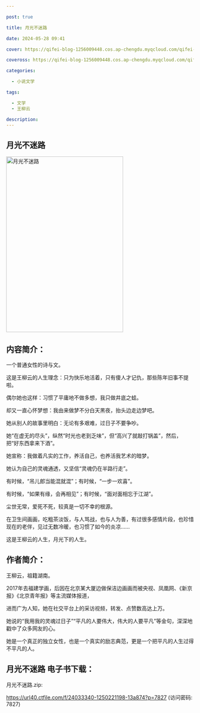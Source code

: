 ```yaml
---

post: true

title: 月光不迷路

date: 2024-05-28 09:41

cover: https://qifei-blog-1256009448.cos.ap-chengdu.myqcloud.com/qifei-blog/65fe27df9f345e8d03d67442.jpg

coveross: https://qifei-blog-1256009448.cos.ap-chengdu.myqcloud.com/qifei-blog/65fe27df9f345e8d03d67442.jpg

categories:

  - 小说文学

tags:

  - 文学
  - 王柳云

description:
---
```


## 月光不迷路
<img alt="月光不迷路 " class="aligncenter loaded" data-was-processed="true" decoding="async" fetchpriority="high" height="471" src="https://qifei-blog-1256009448.cos.ap-chengdu.myqcloud.com/qifei-blog/65fe27df9f345e8d03d67442.jpg " style="cursor: zoom-in;" width="314"/>

## 内容简介：

一个普通女性的诗与文。

这是王柳云的人生理念：只为快乐地活着，只有傻人才记仇，那些陈年旧事不提啦。

偶尔她也这样：习惯了平庸地不做多想，我只做井底之蛙。

却又一直心怀梦想：我由来做梦不分白天黑夜，抬头边走边梦吧。

她从别人的故事里明白：无论有多艰难，过日子不要争吵。

她“在虚无的尽头”，纵然“时光也老到乏味”，但“高兴了就敲打锅盖”，然后，把“好东西拿来下酒”。

她宣称：我做着凡实的工作，养活自己，也养活我艺术的暗梦。

她认为自己的灵魂通透，又坚信“灵魂仍在半路行走”。

有时候，“吊儿郎当能混就混”；有时候，“一步一欢喜”。

有时候，“如果有缘，会再相见”；有时候，“面对面相忘于江湖”。

尘世无常，爱死不死，较真是一切不幸的根源。

在卫生间画画，吃粗茶淡饭，与人骂战，也与人为善，有过很多感情片段，也珍惜现在的老伴，见过无数冷暖，也习惯了如今的炎凉……

这是王柳云的人生，月光下的人生。

## 作者简介：

王柳云，祖籍湖南。

2017年去福建学画，后因在北京某大厦边做保洁边画画而被央视、凤凰网、《新京报》《北京青年报》等主流媒体报道，

进而广为人知，她在社交平台上的采访视频，转发、点赞数高达上万。

她说的“我用我的灵魂过日子”“平凡的人要伟大，伟大的人要平凡”等金句，深深地戳中了众多网友的心。

她是一个真正的独立女性，也是一个真实的励志典范，更是一个把平凡的人生过得不平凡的人。

## 月光不迷路 电子书下载：



月光不迷路.zip: 

https://url40.ctfile.com/f/24033340-1250221198-13a874?p=7827 (访问密码: 7827)
